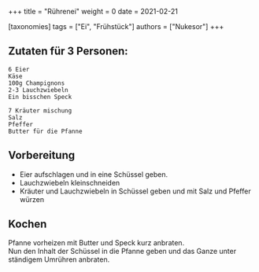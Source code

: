 +++
title = "Rührenei"
weight = 0
date = 2021-02-21

[taxonomies]
tags = ["Ei", "Frühstück"]
authors = ["Nukesor"]
+++

## Zutaten für 3 Personen:

```
6 Eier
Käse
100g Champignons
2-3 Lauchzwiebeln
Ein bisschen Speck

7 Kräuter mischung
Salz
Pfeffer
Butter für die Pfanne
```

## Vorbereitung

- Eier aufschlagen und in eine Schüssel geben.
- Lauchzwiebeln kleinschneiden
- Kräuter und Lauchzwiebeln in Schüssel geben und mit Salz und Pfeffer würzen

## Kochen

Pfanne vorheizen mit Butter und Speck kurz anbraten. \
Nun den Inhalt der Schüssel in die Pfanne geben und das Ganze unter ständigem Umrühren anbraten.
